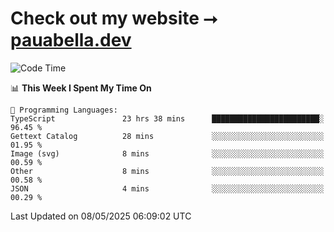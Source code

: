 # Check out my website ⭢ [pauabella.dev](https://pauabella.dev)

<!--START_SECTION:waka-->
![Code Time](http://img.shields.io/badge/Code%20Time-4%2C402%20hrs%2023%20mins-blue)

📊 **This Week I Spent My Time On** 

```text
💬 Programming Languages: 
TypeScript               23 hrs 38 mins      ████████████████████████░   96.45 % 
Gettext Catalog          28 mins             ░░░░░░░░░░░░░░░░░░░░░░░░░   01.95 % 
Image (svg)              8 mins              ░░░░░░░░░░░░░░░░░░░░░░░░░   00.59 % 
Other                    8 mins              ░░░░░░░░░░░░░░░░░░░░░░░░░   00.58 % 
JSON                     4 mins              ░░░░░░░░░░░░░░░░░░░░░░░░░   00.29 % 
```


 Last Updated on 08/05/2025 06:09:02 UTC
<!--END_SECTION:waka-->
